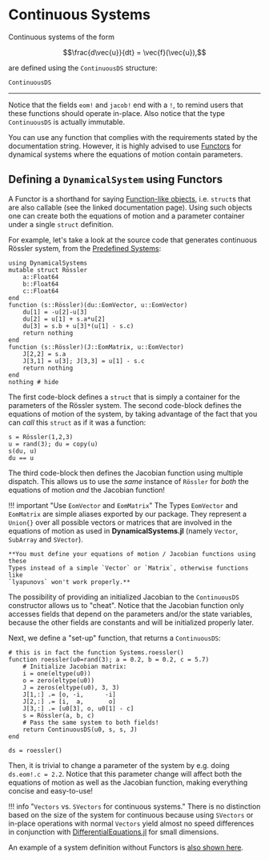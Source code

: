# Continuous Systems
Continuous systems of the form
```math
\frac{d\vec{u}}{dt} = \vec{f}(\vec{u}),
```
are defined using the `ContinuousDS` structure:
```@docs
ContinuousDS
```
---
Notice that the fields `eom!` and `jacob!` end with a `!`, to remind users
that these functions should operate in-place. Also notice that the type `ContinuousDS`
is actually immutable.

You can use any function that complies with the requirements stated by the documentation string.
However, it is highly advised to use [Functors](https://docs.julialang.org/en/stable/manual/methods/#Function-like-objects-1) for dynamical systems where the equations
of motion contain parameters.

## Defining a `DynamicalSystem` using Functors
A Functor is a shorthand for saying [Function-like objects](https://docs.julialang.org/en/stable/manual/methods/#Function-like-objects-1),
i.e. `struct`s that are also callable (see the linked documentation page). Using
such objects one can create both the equations of motion and a parameter container
under a single `struct` definition.

For example, let's take a look at the source code that generates continuous Rössler
system, from the [Predefined Systems](predefined):
```
using DynamicalSystems
mutable struct Rössler
    a::Float64
    b::Float64
    c::Float64
end
function (s::Rössler)(du::EomVector, u::EomVector)
    du[1] = -u[2]-u[3]
    du[2] = u[1] + s.a*u[2]
    du[3] = s.b + u[3]*(u[1] - s.c)
    return nothing
end
function (s::Rössler)(J::EomMatrix, u::EomVector)
    J[2,2] = s.a
    J[3,1] = u[3]; J[3,3] = u[1] - s.c
    return nothing
end
nothing # hide
```
The first code-block defines a `struct` that is simply a container for the
parameters of the Rössler system. The second code-block defines the equations
of motion of the system, by taking advantage of the fact that you can *call*
this `struct` as if it was a function:
```
s = Rössler(1,2,3)
u = rand(3); du = copy(u)
s(du, u)
du == u
```
The third code-block then defines the Jacobian function using multiple dispatch.
This allows us to use the *same* instance of `Rössler` for *both* the equations
of motion *and* the Jacobian function!

!!! important "Use `EomVector` and `EomMatrix`"
    The Types `EomVector` and `EomMatrix` are simple aliases exported by our package. They represent
    a `Union{}` over all possible vectors or matrices that are involved in the
    equations of motion as used in **DynamicalSystems.jl** (namely `Vector`, `SubArray`
    and `SVector`).

    **You must define your equations of motion / Jacobian functions using these
    Types instead of a simple `Vector` or `Matrix`, otherwise functions like
    `lyapunovs` won't work properly.**

The possibility of providing an initialized
Jacobian to the `ContinuousDS` constructor allows us to "cheat".
Notice that the Jacobian function only accesses
fields that depend on the parameters and/or the state variables, because the other
fields are constants and will be initialized properly later.

Next, we define a "set-up" function, that returns a `ContinuousDS`:
```
# this is in fact the function Systems.roessler()
function roessler(u0=rand(3); a = 0.2, b = 0.2, c = 5.7)
    # Initialize Jacobian matrix:
    i = one(eltype(u0))
    o = zero(eltype(u0))
    J = zeros(eltype(u0), 3, 3)
    J[1,:] .= [o, -i,      -i]
    J[2,:] .= [i,  a,       o]
    J[3,:] .= [u0[3], o, u0[1] - c]
    s = Rössler(a, b, c)
    # Pass the same system to both fields!
    return ContinuousDS(u0, s, s, J)
end

ds = roessler()
```
Then, it is trivial to change a parameter of the system by e.g. doing `ds.eom!.c = 2.2`.
Notice that this parameter change will affect both the equations of motion as well
as the Jacobian function, making everything concise and easy-to-use!


!!! info "`Vectors` vs. `SVectors` for continuous systems."
    There is no distinction based on the size of the system for continuous because using `SVectors` or in-place operations with normal `Vectors` yield almost no speed differences in conjunction with [DifferentialEquations.jl](http://docs.juliadiffeq.org/stable/index.html) for small
    dimensions.

An example of a system definition without Functors is [also shown here](definition/discrete#defining-a-dynamicalsystem-without-functors).
